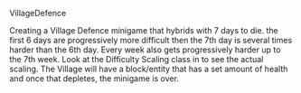 VillageDefence

Creating a Village Defence minigame that hybrids with 7 days to die. the first 6 days are progressively more difficult then the
7th day is several times harder than the 6th day. Every week also gets progressively harder up to the 7th week. Look at the Difficulty
Scaling class in 
to see the actual scaling. The Village will have a block/entity that has a set amount of health and once that depletes, the minigame is
over. 
